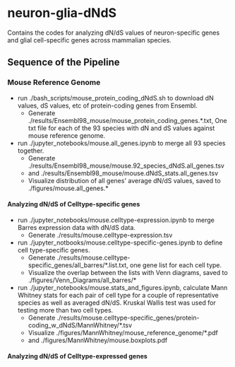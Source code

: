 # neuron-glia-dNdS #

Contains the codes for analyzing dN/dS values of neuron-specific genes and glial cell-specific genes across mammalian species. 

## Sequence of the Pipeline ##

### Mouse Reference Genome ###

* run ./bash_scripts/mouse_protein_coding_dNdS.sh to download dN values, dS values, etc of protein-coding genes from Ensembl.
	* Generate ./results/Ensembl98_mouse/mouse_protein_coding_genes.*.txt, One txt file for each of the 93 species with dN and dS values against mouse reference genome.
* run ./jupyter_notebooks/mouse.all_genes.ipynb to merge all 93 species together. 
	* Generate ./results/Ensembl98_mouse/mouse.92_species_dNdS.all_genes.tsv
	* and ./results/Ensembl98_mouse/mouse.dNdS_stats.all_genes.tsv
	* Visualize distribution of all genes' average dN/dS values, saved to ./figures/mouse.all_genes.*


#### Analyzing dN/dS of Celltype-specific genes ####


* run ./jupyter_notebooks/mouse.celltype-expression.ipynb to merge Barres expression data with dN/dS data. 
	* Generate ./results/mouse.celltype-expression.tsv
* run ./jupyter_notbooks/mouse.celltype-specific-genes.ipynb to define cell type-specific genes. 
	* Generate ./results/mouse.celltype-specific_genes/all_barres/*.list.txt, one gene list for each cell type. 
	* Visualize the overlap between the lists with Venn diagrams, saved to ./figures/Venn_Diagrams/all_barres/*
* run ./jupyter_notebooks/mouse.stats_and_figures.ipynb, calculate Mann Whitney stats for each pair of cell type for a couple of representative species as well as averaged dN/dS. Kruskal Wallis test was used for testing more than two cell types.
	* Generate ./results/mouse.celltype-specific_genes/protein-coding_w_dNdS/MannWhitney/*.tsv
	* Visualize ./figures/MannWhitney/mouse_reference_genome/*.pdf
	* and ./figures/MannWhitney/mouse.boxplots.pdf

#### Analyzing dN/dS of Celltype-expressed genes ####

